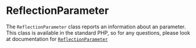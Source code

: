 ReflectionParameter
==============

The `ReflectionParameter` class reports an information about an parameter. This class is available in the standard PHP, so for any questions, please look at documentation for [`ReflectionParameter`][0]

[0]: http://php.net/manual/en/class.reflectionparameter.php
